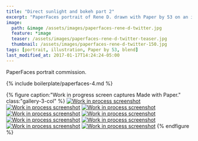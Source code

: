 ```yaml
---
title: "Direct sunlight and bokeh part 2"
excerpt: "PaperFaces portrait of Rene D. drawn with Paper by 53 on an iPad."
image: 
  path: &image /assets/images/paperfaces-rene-d-twitter.jpg 
  feature: *image
  teaser: /assets/images/paperfaces-rene-d-twitter-teaser.jpg
  thumbnail: /assets/images/paperfaces-rene-d-twitter-150.jpg
tags: [portrait, illustration, Paper by 53, blend]
last_modified_at: 2017-01-17T14:24:24-05:00
---
```


PaperFaces portrait commission.

{% include boilerplate/paperfaces-4.md %}

{% figure caption:"Work in progress screen captures Made with Paper." class:"gallery-3-col" %}
[![Work in process screenshot](/assets/images/paperfaces-rene-d-process-1-600.jpg)](/assets/images/paperfaces-rene-d-process-1-lg.jpg)
[![Work in process screenshot](/assets/images/paperfaces-rene-d-process-2-600.jpg)](/assets/images/paperfaces-rene-d-process-2-lg.jpg)
[![Work in process screenshot](/assets/images/paperfaces-rene-d-process-3-600.jpg)](/assets/images/paperfaces-rene-d-process-3-lg.jpg)
[![Work in process screenshot](/assets/images/paperfaces-rene-d-process-4-600.jpg)](/assets/images/paperfaces-rene-d-process-4-lg.jpg)
[![Work in process screenshot](/assets/images/paperfaces-rene-d-process-5-600.jpg)](/assets/images/paperfaces-rene-d-process-5-lg.jpg)
[![Work in process screenshot](/assets/images/paperfaces-rene-d-process-7-600.jpg)](/assets/images/paperfaces-rene-d-process-7-lg.jpg)
[![Work in process screenshot](/assets/images/paperfaces-rene-d-process-8-600.jpg)](/assets/images/paperfaces-rene-d-process-8-lg.jpg)
[![Work in process screenshot](/assets/images/paperfaces-rene-d-process-9-600.jpg)](/assets/images/paperfaces-rene-d-process-9-lg.jpg)
[![Work in process screenshot](/assets/images/paperfaces-rene-d-process-10-600.jpg)](/assets/images/paperfaces-rene-d-process-10-lg.jpg)
{% endfigure %}
